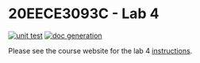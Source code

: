 # 20EECE3093C - Lab 4

[![unit test](https://github.com/20EECE3093C-24SS/lab-4-brown5lc/actions/workflows/ci-pytest.yaml/badge.svg?event=push)](https://github.com/20EECE3093C-24SS/lab-4-brown5lc/actions/workflows/ci-pytest.yaml)
[![doc generation](https://github.com/20EECE3093C-24SS/lab-4-brown5lc/actions/workflows/ci-sphinx.yaml/badge.svg?event=push)](https://github.com/20EECE3093C-24SS/lab-4-brown5lc/actions/workflows/ci-sphinx.yaml)

Please see the course website for the lab 4 [instructions](https://20eece3093c-24ss.github.io/graded_artifacts/lab_assignments/lab_4.html).
